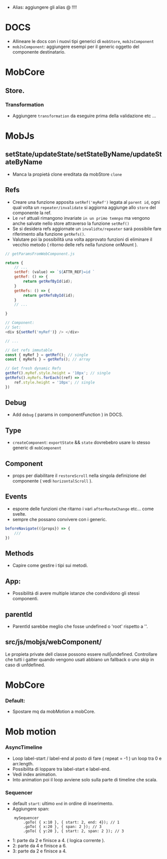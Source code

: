 - Alias: aggiungere gli alias @ !!!!

# DOCS
- Allineare le docs con i nuovi tipi generici di `mobStore`, `mobJsComponent`
- `mobJsComponent`: aggiungere esempi per il generic <R> oggetto del componente destinatario.

# MobCore

## Store.
### Transformation
- Aggiungere `transformation` da eseguire prima della validazione etc ...

# MobJs

## setState/updateState/setStateByName/updateStateByName
- Manca la propietá clone ereditata da mobStore `clone`

## Refs
- Creare una funzione apposita `setRef('myRef')` legata al `parent id`, ogni qual volta un `repeater/invalidate` si aggiorna aggiunge allo `store` del componente la ref.
- Le `ref` attuali rimangono invariate `in un primo temnpo` ma vengono anche salvate nello store attraverso la funzione `setRef()`
- Se si desidera refs aggiornate un `invalidte/repeater` sará possibile fare riferimento alla funzione `getRefs()`.
- Valutare poi la possibilitá una volta approvato funzioni di eliminare il vecchio metodo ( ritorno delle refs  nella funzione onMount ).

```js
// getParamsFromWebComponent.js

return {
    // ...
    setRef: (value) => `${ATTR_REF}=id `
    getRef: () => {
        return getRefById(id);
    }
    getRefs: () => {
        return getRefsById(id);
    }
    // ...

}
```

```js
// Component:
// Set:
<div ${setRef('myRef')} /> </div>

// ...

// Get refs immutable
const { myRef } = getRef(); // single
const { myRefs } = getRefs(); // array

// Get fresh dynamic Refs
getRef().myRef.style.height = '10px'; // single
getRefs().myRefs.forEach((ref) => {
    ref.style.height = '10px'; // single
})
```



## Debug
- Add `debug` ( params in componentFunction ) in DOCS.

## Type
- `createComponent`: `exportState` && `state` dovrebebro usare lo stesso generic<T> di `mobComponent`

## Component
- props per diabilitare il `restoreScroll` nella singola definizione del componente ( vedi `horizontalScroll` ).

## Events
- esporre delle funzioni che ritarno i vari `afterRouteChange` etc... come svelte.
- sempre che possano convivere con i generic.

```js
beforeNavigate(({props}) => {
    ///
})
```

## Methods
- Capire come gestire i tipi sui metodi.


## App:
- Possibilitá di avere multiple istanze che condividono gli stessi componenti.

## parentId
- ParentId sarebbe meglio che fosse undefined o 'root' rispetto a ''.

## src/js/mobjs/webComponent/
Le propieta private dell classe possono essere null|undefined.
Controllare che tutti i gatter quando vengono usati abbiano un fallback o uno skip in caso di unfdefined.







# MobCore

### Default:
- Spostare mq da mobMotion a mobCore.


# Mob motion

### AsyncTimeline
- Loop label-start / label-end al posto di fare ( repeat = -1 ) un loop tra 0 e arr.length.
- Possibilita di loppare tra label-start e label-end.
- Vedi index animation.
- Into animation poi il loop avviene solo sulla parte di timeline che scala.

### Sequencer
- default `start`: ultimo `end` in ordine di inserimento.
- Aggiungere span:<br/>

```
    mySequencer
        .goTo( { x:10 }, { start: 2, end: 4}); // 1
        .goTo( { x:20 }, { span: 2 }); // 3
        .goTo( { y:20 }, { start: 2, span: 2 }); // 3
```
- 1: parte da 2 e finisce a 4. ( logica corrente ).
- 2: parte da 4 e finisce a 6.
- 3: parte da 2 e finisce a 4.


